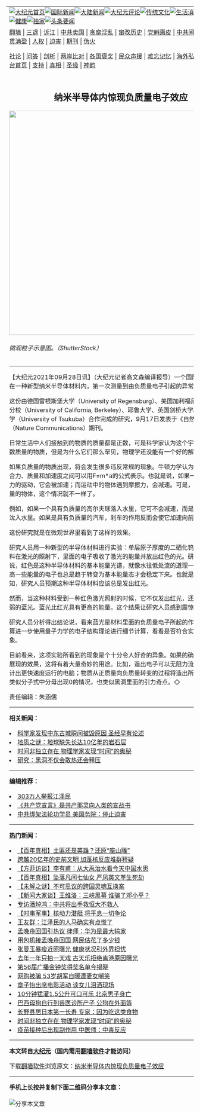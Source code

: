 <a name="1" id="1" target="_blank"></a><span id="1"></span>
<table align=center border="0"><tr><td colspan="2" VALIGN=TOP><a href="https://github.com/gvqeyf3810/djy/blob/master/gb/nf1351518.md#1"><img src="https://raw.githubusercontent.com/gvqeyf3810/www/master/t/djy/1.jpg" title="大纪元首页" alt="大纪元首页"></a><a href="https://github.com/gvqeyf3810/djy/blob/master/gb/n24hr.md#1"><img src="https://raw.githubusercontent.com/gvqeyf3810/www/master/t/djy/3.jpg" title="国际新闻" alt="国际新闻"></a><a href="https://github.com/gvqeyf3810/djy/blob/master/gb/nsc413.md#1"><img src="https://raw.githubusercontent.com/gvqeyf3810/www/master/t/djy/4.jpg" title="大陆新闻" alt="大陆新闻"></a><a href="https://github.com/gvqeyf3810/djy/blob/master/gb/news392.md#1"><img src="https://raw.githubusercontent.com/gvqeyf3810/www/master/t/djy/5.jpg" title="大纪元评论" alt="大纪元评论"></a><a href="https://github.com/gvqeyf3810/djy/blob/master/gb/news2007.md#1"><img src="https://raw.githubusercontent.com/gvqeyf3810/www/master/t/djy/6.jpg" title="传统文化" alt="传统文化"></a><a href="https://github.com/gvqeyf3810/djy/blob/master/gb/news2008.md#1"><img src="https://raw.githubusercontent.com/gvqeyf3810/www/master/t/djy/7.jpg" title="生活消费" alt="生活消费"></a><a href="https://github.com/gvqeyf3810/djy/blob/master/gb/ncyule.md#1"><img src="https://raw.githubusercontent.com/gvqeyf3810/www/master/t/djy/8.jpg" title="娱乐休闲" alt="娱乐休闲"></a><a href="https://github.com/gvqeyf3810/djy/blob/master/gb/nsc1002.md#1"><img src="https://raw.githubusercontent.com/gvqeyf3810/www/master/t/djy/9.jpg" title="健康" alt="健康"></a><a href="https://github.com/gvqeyf3810/djy/blob/master/gb/nf6092.md#1"><img src="https://raw.githubusercontent.com/gvqeyf3810/www/master/t/djy/10a.jpg" title="独家" alt="独家"></a><a href="https://github.com/gvqeyf3810/djy/blob/master/gb/nf4514.md#1"><img src="https://raw.githubusercontent.com/gvqeyf3810/www/master/t/djy/12a.jpg" title="头条要闻" alt="头条要闻"></a></td></tr>
<tr><td colspan="2" VALIGN=TOP><a target="_blank" href="https://github.com/gvqeyf3810/www/blob/master/README.md?zsrh#1">翻墙</a> | <a target="_blank" href="https://github.com/gvqeyf3810/djy/blob/master/gb/nf5657.md#1">三退</a> | <a target="_blank" href="https://github.com/gvqeyf3810/djy/blob/master/gb/nf6124.md#1">诉江</a> | <a target="_blank" href="https://github.com/gvqeyf3810/djy/blob/master/gb/nf1176117.md#1">中共卖国</a> | <a target="_blank" href="https://github.com/gvqeyf3810/djy/blob/master/gb/nf5773.md#1">贪腐淫乱</a> | <a target="_blank" href="https://github.com/gvqeyf3810/djy/blob/master/gb/nf1176115.md#1">窜改历史</a> | <a target="_blank" href="https://github.com/gvqeyf3810/djy/blob/master/gb/nf1176107.md#1">党魁画皮</a> | <a target="_blank" href="https://github.com/gvqeyf3810/djy/blob/master/gb/nf1320400.md#1">中共间谍</a> | <a target="_blank" href="https://github.com/gvqeyf3810/djy/blob/master/gb/nf1176114.md#1">破坏传统</a> | <a target="_blank" href="https://github.com/gvqeyf3810/ntdtv/blob/master/gb/prog447_1.md#1">恶贯满盈</a> | <a target="_blank" href="https://github.com/gvqeyf3810/djy/blob/master/gb/ncid278.md#1">人权</a> | <a target="_blank" href="https://github.com/gvqeyf3810/djy/blob/master/gb/nf1176111.md#1">迫害</a> | <a target="_blank" href="https://gitlab.com/szzdlab/mh-qikan/blob/master/README.md#1">期刊</a> | <a target="_blank" href="https://github.com/gvqeyf3810/djy/blob/master/gb/nf5562.md#1">伪火</a></p><p><a target="_blank" href="https://github.com/gvqeyf3810/djy/blob/master/gb/9p.md#1">社论</a> | <a target="_blank" href="https://github.com/gvqeyf3810/djy/blob/master/gb/nf4378.md#1">问答</a> | <a target="_blank" href="https://github.com/gvqeyf3810/djy/blob/master/gb/nf5792.md#1">剖析</a> | <a target="_blank" href="https://github.com/gvqeyf3810/djy/blob/master/gb/nf5735.md#1">两岸比对</a> | <a target="_blank" href="https://github.com/gvqeyf3810/djy/blob/master/gb/nf6119.md#1">各国褒奖</a> | <a target="_blank" href="https://github.com/gvqeyf3810/djy/blob/master/gb/nf6120.md#1">民众声援</a> | <a target="_blank" href="https://github.com/gvqeyf3810/djy/blob/master/gb/nf1188594.md#1">难忘记忆</a> | <a target="_blank" href="https://github.com/gvqeyf3810/djy/blob/master/gb/nf3180.md#1">海外弘传</a> | <a target="_blank" href="https://github.com/gvqeyf3810/djy/blob/master/gb/nf5410.md#1">万人上访</a> | <a target="_blank" href="https://github.com/gvqeyf3810/www/blob/master/README.md?zsrh#1">平台首页</a> | <a target="_blank" href="https://github.com/gvqeyf3810/djy/blob/master/gb/nf4386.md#1">支持</a> | <a target="_blank" href="https://github.com/gvqeyf3810/djy/blob/master/gb/nf4389.md#1">真相</a> | <a target="_blank" href="https://github.com/gvqeyf3810/djy/blob/master/gb/nf5790.md#1">圣缘</a> | <a target="_blank" href="https://github.com/gvqeyf3810/djy/blob/master/gb/nf4786.md#1">神韵</a></td></tr>
<tr><td VALIGN=TOP width="626"><h2 align=center>纳米半导体内惊现负质量电子效应</h2>
<img width="600" src="https://i.epochtimes.com/assets/uploads/2021/09/id13265039-electron-600x400.jpg" />
<h6>微观粒子示意图。（ShutterStock）
</h6>
<hr>
	<p>【大纪元2021年09月28日讯】（大纪元记者高文森编译报导）一个国际合作研究组在一种新型<ahref="https://github.com/gvqeyf3810/djy/blob/master/gb/tag/%E7%BA%B3%E7%B1%B3%E5%8D%8A%E5%AF%BC%E4%BD%93.md#1">纳米半导体</a>材料内，第一次测量到由<ahref="https://github.com/gvqeyf3810/djy/blob/master/gb/tag/%E8%B4%9F%E8%B4%A8%E9%87%8F%E7%94%B5%E5%AD%90.md#1">负质量电子</a>引起的异常效应。</p>
<p>这份由德国雷根斯堡大学（University of Regensburg）、美国加利福尼亚大学伯克利分校（University of California, Berkeley）、耶鲁大学、英国剑桥大学和日本筑波大学（University of Tsukuba）合作完成的研究，9月17日发表于《自然·通讯》（Nature Communications）期刊。</p>
<p>日常生活中人们接触到的物质的质量都是正数，可是科学家认为这个宇宙中也含有负数质量的物质，但是为什么它们那么罕见，物理学还没能有一个好的解释。</p>
<p>如果负质量的物质出现，将会发生很多违反常规的现象。牛顿力学认为，物体所受的合力、质量和加速度之间可以用F=m*a的公式表示。也就是说，如果一个物体受到外力的驱动，它会被加速；而运动中的物体遇到摩擦力，会减速。可是，如果遇到负质量的物体，这个情况就不一样了。</p>
<p>例如，如果一个具有负质量的高尔夫球落入水里，它可不会减速，而是会不断加速地沈入水里。如果是具有负质量的汽车，刹车的作用反而会使它加速向前冲。</p>
<p>这份研究就是在微观世界里看到了这样的效果。</p>
<p>研究人员用一种新型的半导体材料进行实验：单层原子厚度的二硒化钨晶体。这种材料在激光的照射下，里面的电子吸收了激光的能量并放出红色的光。研究人员分析说，红色是这种半导体材料的基本能量光谱，就像水往低处流的道理一样，即使具有高一些能量的电子也总是趋于转变为基本能量态才会稳定下来。也就是说，按常理认知，研究人员预期这种半导体材料应该总是发出红光。</p>
<p>然而，当这种材料受到一种红色激光照射的时候，它不仅发出红光，还会发出一些微弱的蓝光。蓝光比红光具有更高的能量。这个结果让研究人员感到震惊。</p>
<p>研究人员分析得出结论说，看来蓝光是材料里面的<ahref="https://github.com/gvqeyf3810/djy/blob/master/gb/tag/%E8%B4%9F%E8%B4%A8%E9%87%8F%E7%94%B5%E5%AD%90.md#1">负质量电子</a>所起的作用。研究组打算进一步使用量子力学的电子结构理论进行细节计算，看看是否符合实验观察到的现象。</p>
<p>目前看来，这项实验所看到的现象是个十分令人好奇的异象。如果的确是负质量物质展现的效果，这将有着大量奇妙的用途。比如，造出电子可以无阻力流动的材料，设计出更快速度运行的电脑；物质从正质量向负质量转变的过程将造出所谓的“奇点”，类似分子式中分母出现0的情况，也类似黑洞里面的引力奇点。◇</p>
<p>责任编辑：朱涵儒</p>
	
<hr>


<strong>相关新闻：</strong>
<li><a href="https://github.com/gvqeyf3810/djy/blob/master/gb/21/9/27/n13263890.md#1">科学家发现中东古城瞬间被毁原因 圣经早有论述</a></li>
<li><a href="https://github.com/gvqeyf3810/djy/blob/master/gb/21/9/27/n13263346.md#1">地质之谜：地球缺失长达10亿年的岩石层</a></li>
<li><a href="https://github.com/gvqeyf3810/djy/blob/master/gb/21/9/24/n13257567.md#1">时间非独立存在 物理学家发现“时间”的奥秘</a></li>
<li><a href="https://github.com/gvqeyf3810/djy/blob/master/gb/21/9/26/n13262253.md#1">研究：黑洞不仅会散热还会释压</a></li>
<hr>


<strong>编辑推荐：</strong>
<li><a href="https://github.com/upjkzu3674/djy/blob/master/gb/18/12/9/n10900044.md?dfh#1" target="_blank">303万人举报江泽民</a></li><li><a href="https://github.com/tsiac2612/djy/blob/master/gb/18/6/17/n10491587.md#1" target="_blank">《共产党宣言》是共产邪灵向人类的宣战书</a></li><li><a href="https://github.com/tsiac2612/djy/blob/master/gb/18/11/29/n10882266.md#1" target="_blank">中共绑架法轮功学员 美国务院：停止迫害</a></li>
<hr>

<strong>热门新闻：</strong>
<li><a href="https://github.com/vhgtdc3457/djy/blob/master/gb/21/9/21/n13250236.md#1">【百年真相】土匪还是英雄？还原“座山雕”</a></li>
<li><a href="https://github.com/vhgtdc3457/djy/blob/master/gb/21/9/23/n13254494.md#1">跨越20亿年的史前文明 加蓬核反应堆群释疑</a></li>
<li><a href="https://github.com/vhgtdc3457/djy/blob/master/gb/21/9/21/n13250615.md#1">【方菲访谈】李有甫：从大禹治水看今天中国水患</a></li>
<li><a href="https://github.com/vhgtdc3457/djy/blob/master/gb/21/9/24/n13258207.md#1">【百年真相】坠落凡间七仙女 严凤英文革生死劫</a></li>
<li><a href="https://github.com/vhgtdc3457/djy/blob/master/gb/21/9/23/n13256121.md#1">【未解之谜】不可思议的跨国灵魂互换案</a></li>
<li><a href="https://github.com/vhgtdc3457/djy/blob/master/gb/21/9/27/n13262649.md#1">【新闻大家谈】王维洛：三峡黑幕 谁骗了邓小平？</a></li>
<li><a href="https://github.com/vhgtdc3457/djy/blob/master/gb/21/9/24/n13258842.md#1">专访潘焯鸿：中共将出手救恒大不救人</a></li>
<li><a href="https://github.com/vhgtdc3457/djy/blob/master/gb/21/9/24/n13258576.md#1">【时事军事】核动力潜艇 将平息一切争论</a></li>
<li><a href="https://github.com/vhgtdc3457/djy/blob/master/gb/21/9/24/n13258869.md#1">王友群：江泽民的人马确实有点慌了</a></li>
<li><a href="https://github.com/vhgtdc3457/djy/blob/master/gb/21/9/25/n13260223.md#1">孟晚舟回国引热议 律师：华为是最大输家</a></li>
<li><a href="https://github.com/vhgtdc3457/djy/blob/master/gb/21/9/25/n13260228.md#1">用包机接孟晚舟回国 网民估花了多少钱</a></li>
<li><a href="https://github.com/vhgtdc3457/djy/blob/master/gb/21/9/26/n13262371.md#1">张曼玉暴瘦近照曝光 健康状况引外界担忧</a></li>
<li><a href="https://github.com/vhgtdc3457/djy/blob/master/gb/21/9/24/n13258607.md#1">去年一年只拍一天戏 古天乐拒绝离港原因曝光</a></li>
<li><a href="https://github.com/vhgtdc3457/djy/blob/master/gb/21/9/25/n13259982.md#1">第56届广播金钟奖得奖名单今揭晓</a></li>
<li><a href="https://github.com/vhgtdc3457/djy/blob/master/gb/21/9/25/n13258918.md#1">网购被骗 53岁胡军自曝遭妻女嘲笑</a></li>
<li><a href="https://github.com/vhgtdc3457/djy/blob/master/gb/21/9/26/n13262059.md#1">章子怡出席电影活动 谈女儿泪洒现场</a></li>
<li><a href="https://github.com/vhgtdc3457/djy/blob/master/gb/21/9/26/n13261009.md#1">10分钟猛灌1.5公升可口可乐 北京男子身亡</a></li>
<li><a href="https://github.com/vhgtdc3457/djy/blob/master/gb/21/9/26/n13261194.md#1">巴西母狗自行到兽医诊所产子 公狗在外面等</a></li>
<li><a href="https://github.com/vhgtdc3457/djy/blob/master/gb/21/9/26/n13262229.md#1">长野县居日本第一长寿 专家：因为吃这类食物</a></li>
<li><a href="https://github.com/vhgtdc3457/djy/blob/master/gb/21/9/24/n13257567.md#1">时间非独立存在 物理学家发现“时间”的奥秘</a></li>
<li><a href="https://github.com/vhgtdc3457/djy/blob/master/gb/21/9/26/n13261690.md#1">疫苗接种后出现副作用 中医师：中毒反应</a></li>
<hr>

<strong>本文转自<a href="https://www.epochtimes.com">大纪元</a>（国内需用<a href="https://github.com/gvqeyf3810/www/blob/master/README.md#8">翻墙软件</a>才能访问）</strong><p>下载<a href="https://github.com/gvqeyf3810/www/blob/master/README.md#8">翻墙软件</a>浏览原文：<a href="https://www.epochtimes.com/gb/21/9/27/n13265025.htm">纳米半导体内惊现负质量电子效应</a></p><hr>

<strong>手机上长按并复制下面二维码分享本文章：</strong><br><br><img src="https://chart.apis.google.com/chart?cht=qr&chs=240x240&choe=UTF-8&chld=M|2&chl=https://github.com/gvqeyf3810/djy/blob/master/gb/21/9/27/n13265025.md%231" title="分享本文章"></td><td VALIGN=TOP><a href="https://github.com/gvqeyf3810/djy/blob/master/gb/16/1/21/n4622075.md?dfh#1" target="_blank"><img src="https://raw.githubusercontent.com/gvqeyf3810/djy/master/gb/300/wei-f1.jpg" title="中共的伪火骗局"  alt="中共的伪火骗局"></a><br><a href="https://github.com/gvqeyf3810/www/blob/master/README.md?dfh#9" target="_blank"><img src="https://raw.githubusercontent.com/gvqeyf3810/djy/master/gb/300/yong-h.jpg" title="永恒的见证"  alt="永恒的见证"></a><br><a href="https://github.com/gvqeyf3810/djy/blob/master/gb/13/9/29/n3974789.md?dfh#1" target="_blank"><img src="https://raw.githubusercontent.com/gvqeyf3810/djy/master/gb/300/shang-lnz.jpg" title="善良女子被中共投男牢"  alt="善良女子被中共投男牢"></a><br><a href="https://github.com/gvqeyf3810/djy/blob/master/gb/16/3/16/n4663449.md?dfh#1" target="_blank"><img src="https://raw.githubusercontent.com/gvqeyf3810/djy/master/gb/300/huo-z3.jpg" title="警卫目击活摘器官"  alt="警卫目击活摘器官"></a><br><a href="https://github.com/gvqeyf3810/djy/blob/master/gb/16/8/7/n8177641.md?dfh#1" target="_blank"><img src="https://raw.githubusercontent.com/gvqeyf3810/djy/master/gb/300/huo-z4.jpg" title="证人描述活摘恐怖"  alt="证人描述活摘恐怖"></a><br><a href="https://github.com/gvqeyf3810/djy/blob/master/gb/10/4/19/n2881569.md?dfh#1" target="_blank"><img src="https://raw.githubusercontent.com/gvqeyf3810/djy/master/gb/300/huo-z1.jpg" title="揭开活摘器官黑幕"  alt="揭开活摘器官黑幕"></a><br><a href="https://github.com/gvqeyf3810/djy/blob/master/gb/10/11/7/n3077476.md?dfh#1" target="_blank"><img src="https://raw.githubusercontent.com/gvqeyf3810/djy/master/gb/300/ma-ks.jpg" title="马克思的成魔之路"  alt="马克思的成魔之路"></a><br><a href="https://github.com/gvqeyf3810/djy/blob/master/gb/14/6/9/n4173977.md?dfh#1" target="_blank"><img src="https://raw.githubusercontent.com/gvqeyf3810/djy/master/gb/300/chang-zs.jpg" title="藏字石 蕴天机"  alt="藏字石 蕴天机"></a><br><a href="https://github.com/gvqeyf3810/djy/blob/master/gb/18/5/10/n10381511.md?dfh#1" target="_blank"><img src="https://raw.githubusercontent.com/gvqeyf3810/djy/master/gb/300/st1.jpg" title="关注三亿人三退"  alt="关注三亿人三退"></a><br><a href="https://github.com/gvqeyf3810/djy/blob/master/gb/18/3/21/n10237682.md?dfh#1" target="_blank"><img src="https://raw.githubusercontent.com/gvqeyf3810/djy/master/gb/300/jie-t.jpg" title="解体中共复兴中华"  alt="解体中共复兴中华"></a><br><a href="https://github.com/gvqeyf3810/djy/blob/master/gb/9/2/9/n2422991.md?dfh#1" target="_blank"><img src="https://raw.githubusercontent.com/gvqeyf3810/djy/master/gb/300/gao-zs.jpg" title="中共迫害良心律师"  alt="中共迫害良心律师"></a><br><a href="https://github.com/gvqeyf3810/djy/blob/master/gb/18/12/9/n10900044.md?dfh#1" target="_blank"><img src="https://raw.githubusercontent.com/gvqeyf3810/djy/master/gb/300/sj1.jpg" title="三百多万人举报江泽民"  alt="三百多万人举报江泽民"></a><br><a href="https://github.com/gvqeyf3810/djy/blob/master/gb/18/8/28/n10672014.md?dfh#1" target="_blank"><img src="https://raw.githubusercontent.com/gvqeyf3810/djy/master/gb/300/sj2.jpg" title="这些官员为何起诉江泽民"  alt="这些官员为何起诉江泽民"></a><br><a href="https://github.com/gvqeyf3810/djy/blob/master/gb/8/12/18/n2367165.md?dfh#1" target="_blank"><img src="https://raw.githubusercontent.com/gvqeyf3810/djy/master/gb/300/liangan.jpg" title="海峡两岸的强烈对比"  alt="海峡两岸的强烈对比"></a><br><a href="https://github.com/gvqeyf3810/djy/blob/master/gb/15/12/10/n4593139.md?dfh#1" target="_blank"><img src="https://raw.githubusercontent.com/gvqeyf3810/djy/master/gb/300/jia-ndzl.jpg" title="加拿大总理的贺信"  alt="加拿大总理的贺信"></a><br><a href="https://github.com/gvqeyf3810/djy/blob/master/gb/11/6/17/n3289382.md?dfh#1" target="_blank"><img src="https://raw.githubusercontent.com/gvqeyf3810/djy/master/gb/300/xiao-wd.jpg" title="探寻真相兼听则明"  alt="探寻真相兼听则明"></a><br><a href="https://github.com/gvqeyf3810/djy/blob/master/gb/18/10/27/n10812623.md?dfh#1" target="_blank"><img src="https://raw.githubusercontent.com/gvqeyf3810/djy/master/gb/300/yindu.jpg" title="印度媒体报道东方"  alt="印度媒体报道东方"></a><br><a href="https://github.com/gvqeyf3810/djy/blob/master/gb/18/6/9/n10469652.md?dfh#1" target="_blank"><img src="https://raw.githubusercontent.com/gvqeyf3810/djy/master/gb/300/xie-j.jpg" title="不一样的海外校园"  alt="不一样的海外校园"></a><br><a href="https://github.com/gvqeyf3810/djy/blob/master/gb/7/4/5/n1669415.md?dfh#1" target="_blank"><img src="https://raw.githubusercontent.com/gvqeyf3810/djy/master/gb/300/li-up.jpg" title="从大师到徒弟的传奇"  alt="从大师到徒弟的传奇"></a><br><a href="https://github.com/gvqeyf3810/djy/blob/master/gb/17/5/26/n9191512.md?dfh#1" target="_blank"><img src="https://raw.githubusercontent.com/gvqeyf3810/djy/master/gb/300/zfl2.jpg" title="亿万人与东方一本奇书"  alt="亿万人与东方一本奇书"></a><br><a href="https://github.com/gvqeyf3810/djy/blob/master/gb/13/11/27/n4020290.md?dfh#1" target="_blank"><img src="https://raw.githubusercontent.com/gvqeyf3810/djy/master/gb/300/zhen-h.jpg" title="大陆见不到的震撼场面"  alt="大陆见不到的震撼场面"></a><br><a href="https://github.com/gvqeyf3810/djy/blob/master/gb/15/7/17/n4482910.md?dfh#1" target="_blank"><img src="https://raw.githubusercontent.com/gvqeyf3810/djy/master/gb/300/dalu-sk.jpg" title="人心向善 大陆当初盛况"  alt="人心向善 大陆当初盛况"></a><br><a href="https://github.com/gvqeyf3810/djy/blob/master/gb/19/1/5/n10955468.md?dfh#1" target="_blank"><img src="https://raw.githubusercontent.com/gvqeyf3810/djy/master/gb/300/zfl1.jpg" title="追寻真理 这书讲什么"  alt="追寻真理 这书讲什么"></a><br><a href="https://github.com/gvqeyf3810/www/blob/master/README.md?dfh#1" target="_blank"><img src="https://raw.githubusercontent.com/gvqeyf3810/djy/master/gb/300/fq1.jpg" title="下载免费翻墙软件"  alt="下载免费翻墙软件"></a><br></td></tr></table>

